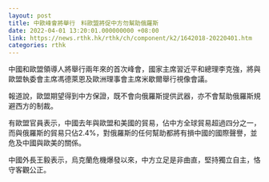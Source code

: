 ```yaml
---
layout: post
title: 中歐峰會將舉行　料歐盟將促中方勿幫助俄羅斯
date: 2022-04-01 13:20:01.000000000 +08:00
link: https://news.rthk.hk/rthk/ch/component/k2/1642018-20220401.htm
categories: rthk
---
```


中國和歐盟領導人將舉行兩年來的首次峰會，國家主席習近平和總理李克強，將與歐盟執委會主席馮德萊恩及歐洲理事會主席米歇爾舉行視像會議。

報道說，歐盟期望得到中方保證，既不會向俄羅斯提供武器，亦不會幫助俄羅斯規避西方的制裁。

有歐盟官員表示，中國去年與歐盟和美國的貿易，佔中方全球貿易超過四分之一，而與俄羅斯的貿易只佔2.4%，對俄羅斯的任何幫助都將有損中國的國際聲譽，並危及中國與歐美的關係。

中國外長王毅表示，烏克蘭危機爆發以來，中方立足是非曲直，堅持獨立自主，恪守客觀公正。
